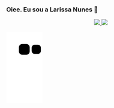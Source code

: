### Oiee. Eu sou a Larissa Nunes 👋

<div align="center">
  <a href="https://github.com/larinih">
  <img height="180em" src="https://github-readme-stats.vercel.app/api?username=larinih&show_icons=true&theme=dracula&include_all_commits=true&count_private=true"/>
  <img height="180em" src="https://github-readme-stats.vercel.app/api/top-langs/?username=larinih&layout=compact&langs_count=7&theme=dracula"/>
</div>

<!--
**larinih/larinih** is a ✨ _special_ ✨ repository because its `README.md` (this file) appears on your GitHub profile.

Here are some ideas to get you started:

- 🔭 I’m currently working on ...
- 🌱 I’m currently learning ...
- 👯 I’m looking to collaborate on ...
- 🤔 I’m looking for help with ...
- 💬 Ask me about ...
- 📫 How to reach me: ...
- 😄 Pronouns: ...
- ⚡ Fun fact: ...
-->
  
  ![Snake animation](https://github.com/rafaballerini/rafaballerini/blob/output/github-contribution-grid-snake.svg)

